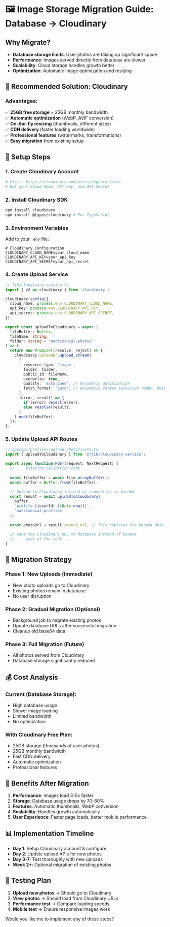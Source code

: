 # 🖼️ Image Storage Migration Guide: Database → Cloudinary

## Why Migrate?
- **Database storage limits**: User photos are taking up significant space
- **Performance**: Images served directly from database are slower
- **Scalability**: Cloud storage handles growth better
- **Optimization**: Automatic image optimization and resizing

## 🎯 Recommended Solution: Cloudinary

### Advantages:
✅ **25GB free storage** + 25GB monthly bandwidth  
✅ **Automatic optimization** (WebP, AVIF conversion)  
✅ **On-the-fly resizing** (thumbnails, different sizes)  
✅ **CDN delivery** (faster loading worldwide)  
✅ **Professional features** (watermarks, transformations)  
✅ **Easy migration** from existing setup

## 📝 Setup Steps

### 1. Create Cloudinary Account
```bash
# Visit: https://cloudinary.com/users/register/free
# Get your Cloud Name, API Key, and API Secret
```

### 2. Install Cloudinary SDK
```bash
npm install cloudinary
npm install @types/cloudinary # For TypeScript
```

### 3. Environment Variables
Add to your `.env` file:
```env
# Cloudinary Configuration
CLOUDINARY_CLOUD_NAME=your_cloud_name
CLOUDINARY_API_KEY=your_api_key
CLOUDINARY_API_SECRET=your_api_secret
```

### 4. Create Upload Service
```typescript
// lib/cloudinary-service.ts
import { v2 as cloudinary } from 'cloudinary';

cloudinary.config({
  cloud_name: process.env.CLOUDINARY_CLOUD_NAME,
  api_key: process.env.CLOUDINARY_API_KEY,
  api_secret: process.env.CLOUDINARY_API_SECRET,
});

export const uploadToCloudinary = async (
  fileBuffer: Buffer,
  fileName: string,
  folder: string = 'matrimonial-photos'
) => {
  return new Promise((resolve, reject) => {
    cloudinary.uploader.upload_stream(
      {
        resource_type: 'image',
        folder: folder,
        public_id: fileName,
        overwrite: true,
        quality: 'auto:good', // Automatic optimization
        fetch_format: 'auto', // Automatic format selection (WebP, AVIF)
      },
      (error, result) => {
        if (error) reject(error);
        else resolve(result);
      }
    ).end(fileBuffer);
  });
};
```

### 5. Update Upload API Routes
```typescript
// app/api/profiles/upload-photo/route.ts
import { uploadToCloudinary } from '@/lib/cloudinary-service';

export async function POST(request: NextRequest) {
  // ... existing validation code ...
  
  const fileBuffer = await file.arrayBuffer();
  const buffer = Buffer.from(fileBuffer);
  
  // Upload to Cloudinary instead of converting to base64
  const result = await uploadToCloudinary(
    buffer,
    `profile-${userId}-${Date.now()}`,
    'matrimonial-profiles'
  );
  
  const photoUrl = result.secure_url; // This replaces the base64 data URL
  
  // Save the Cloudinary URL to database instead of base64
  // ... rest of the code ...
}
```

## 🔄 Migration Strategy

### Phase 1: New Uploads (Immediate)
- New photo uploads go to Cloudinary
- Existing photos remain in database
- No user disruption

### Phase 2: Gradual Migration (Optional)
- Background job to migrate existing photos
- Update database URLs after successful migration
- Cleanup old base64 data

### Phase 3: Full Migration (Future)
- All photos served from Cloudinary
- Database storage significantly reduced

## 💰 Cost Analysis

### Current (Database Storage):
- High database usage
- Slower image loading
- Limited bandwidth
- No optimization

### With Cloudinary Free Plan:
- 25GB storage (thousands of user photos)
- 25GB monthly bandwidth
- Fast CDN delivery
- Automatic optimization
- Professional features

## 🚀 Benefits After Migration

1. **Performance**: Images load 3-5x faster
2. **Storage**: Database usage drops by 70-80%
3. **Features**: Automatic thumbnails, WebP conversion
4. **Scalability**: Handles growth automatically
5. **User Experience**: Faster page loads, better mobile performance

## 📊 Implementation Timeline

- **Day 1**: Setup Cloudinary account & configure
- **Day 2**: Update upload APIs for new photos
- **Day 3-7**: Test thoroughly with new uploads
- **Week 2+**: Optional migration of existing photos

## 🔧 Testing Plan

1. **Upload new photos** → Should go to Cloudinary
2. **View photos** → Should load from Cloudinary URLs
3. **Performance test** → Compare loading speeds
4. **Mobile test** → Ensure responsive images work

Would you like me to implement any of these steps?
